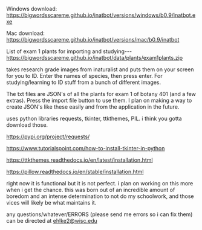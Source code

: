 Windows download: https://bigwordsscareme.github.io/inatbot/versions/windows/b0.9/inatbot.exe

Mac download: https://bigwordsscareme.github.io/inatbot/versions/mac/b0.9/inatbot

List of exam 1 plants for importing and studying---
https://bigwordsscareme.github.io/inatbot/data/plants/exam1plants.zip

takes research grade images from inaturalist and puts them on your screen for you to ID. Enter the names of species, then press enter. For studying/learning to ID stuff from a bunch of different images.

The txt files are JSON's of all the plants for exam 1 of botany 401 (and a few extras). Press the import file button to use them. I plan on making
a way to create JSON's like these easily and from the application in the future.

uses python libraries requests, tkinter, ttkthemes, PIL. i think you gotta download those.

https://pypi.org/project/requests/

https://www.tutorialspoint.com/how-to-install-tkinter-in-python

https://ttkthemes.readthedocs.io/en/latest/installation.html

https://pillow.readthedocs.io/en/stable/installation.html

right now it is functional but it is not perfect. i plan on working on this more when i get the chance. this was born out of an incredible amount of boredom and an intense determination to not do my schoolwork, and those vices will likely be what maintains it.

any questions/whatever/ERRORS (please send me errors so i can fix them) can be directed at ehlke2@wisc.edu
